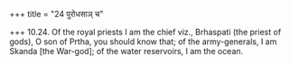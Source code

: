 +++
title = "24 पुरोधसाञ् च"

+++
10.24. Of the royal priests I am the chief viz., Brhaspati (the priest
of gods), O son of Prtha, you should know that; of the army-generals, I
am Skanda \[the War-god\]; of the water reservoirs, I am the ocean.
